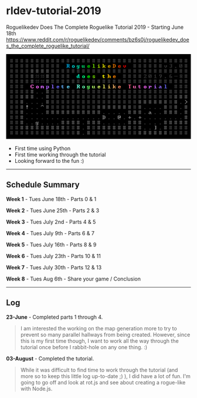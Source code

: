 
# rldev-tutorial-2019

Roguelikedev Does The Complete Roguelike Tutorial 2019 - Starting June 18th
<https://www.reddit.com/r/roguelikedev/comments/bz6s0j/roguelikedev_does_the_complete_roguelike_tutorial/>

![Roguelikedev Does The Complete Roguelike Tutorial 2019 - Starting June 18th][logo]

* First time using Python
* First time working through the tutorial
* Looking forward to the fun :)

---

## Schedule Summary

**Week 1** - Tues June 18th - Parts 0 & 1

**Week 2** - Tues June 25th - Parts 2 & 3

**Week 3** - Tues July 2nd - Parts 4 & 5

**Week 4** - Tues July 9th - Parts 6 & 7

**Week 5** - Tues July 16th - Parts 8 & 9

**Week 6** - Tues July 23th - Parts 10 & 11

**Week 7** - Tues July 30th - Parts 12 & 13

**Week 8** - Tues Aug 6th - Share your game / Conclusion

---

## Log

**23-June** - Completed parts 1 through 4.

> I am interested the working on the map generation more to try to prevent so many parallel hallways from being created. However, since this is my first time though, I want to work all the way through the tutorial once before I rabbit-hole on any one thing. :)

**03-August** - Completed the tutorial.

> While it was difficult to find time to work through the tutorial (and more so to keep this little log up-to-date ;) ), I did have a lot of fun. I'm going to go off and look at rot.js and see about creating a rogue-like with Node.js. 


[logo]: https://github.com/jesse-digregorio/rldev-tutorial-2019/blob/master/rldev-tutorial-logo-2019.png "Roguelike Tutorial 2019"
